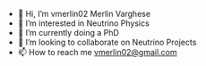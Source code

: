 - 👋 Hi, I’m vmerlin02 Merlin Varghese
- 👀 I’m interested in Neutrino Physics
- 🌱 I’m currently doing a PhD
- 💞️ I’m looking to collaborate on Neutrino Projects
- 📫 How to reach me vmerlin02@gmail.com

<!---
vmerlin02/vmerlin02 is a ✨ special ✨ repository because its `README.md` (this file) appears on your GitHub profile.
You can click the Preview link to take a look at your changes.
--->
